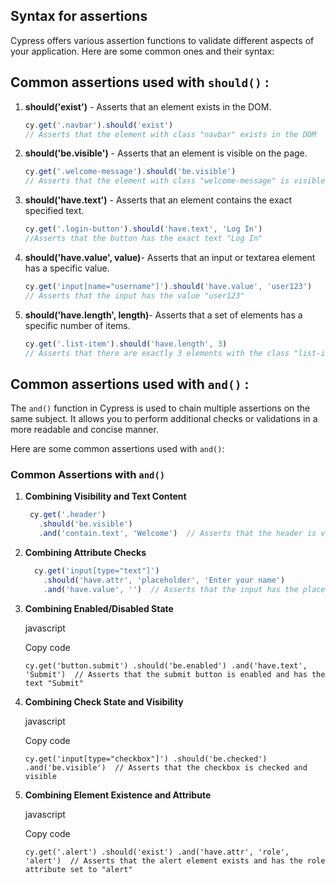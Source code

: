 ## Syntax for assertions 
Cypress offers various assertion functions to validate different aspects of your application. Here are some common ones and their syntax:
## **Common assertions used with `should()`** :

1. **should('exist')** -  Asserts that an element exists in the DOM.

 
	```javascript
	cy.get('.navbar').should('exist')  
	// Asserts that the element with class "navbar" exists in the DOM 
	```
 2. **should('be.visible')** - Asserts that an element is visible on the page.

	```javascript
	cy.get('.welcome-message').should('be.visible') 
    // Asserts that the element with class "welcome-message" is visible
	```
    
 3. **should('have.text')** -  Asserts that an element contains the exact specified text.   
	```javascript
	cy.get('.login-button').should('have.text', 'Log In')   
	//Asserts that the button has the exact text "Log In"
	```
4. **should('have.value', value)**- Asserts that an input or textarea element has a specific value.
	```javascript
	cy.get('input[name="username"]').should('have.value', 'user123')  
	// Asserts that the input has the value "user123" 
	```
5. **should('have.length', length)**- Asserts that a set of elements has a specific number of items.
	``` javascript
	cy.get('.list-item').should('have.length', 3) 
	// Asserts that there are exactly 3 elements with the class "list-item"
	```

## **Common assertions used with `and()`** :

The `and()` function in Cypress is used to chain multiple assertions on the same subject. It allows you to perform additional checks or validations in a more readable and concise manner.

Here are some common assertions used with `and()`:

### Common Assertions with `and()`

1.  **Combining Visibility and Text Content**
	``` javascript
	 cy.get('.header')
	   .should('be.visible')
	   .and('contain.text', 'Welcome')  // Asserts that the header is visible and contains the text "Welcome"
	```
2.  **Combining Attribute Checks**
	```javascript
	  cy.get('input[type="text"]')
	    .should('have.attr', 'placeholder', 'Enter your name')
	    .and('have.value', '')  // Asserts that the input has the placeholder "Enter your name" and is empty
	 ```
4.  **Combining Enabled/Disabled State**
    
    javascript
    
    Copy code
    
    `cy.get('button.submit')
      .should('be.enabled')
      .and('have.text', 'Submit')  // Asserts that the submit button is enabled and has the text "Submit"` 
    
5.  **Combining Check State and Visibility**
    
    javascript
    
    Copy code
    
    `cy.get('input[type="checkbox"]')
      .should('be.checked')
      .and('be.visible')  // Asserts that the checkbox is checked and visible` 
    
6.  **Combining Element Existence and Attribute**
    
    javascript
    
    Copy code
    
    `cy.get('.alert')
      .should('exist')
      .and('have.attr', 'role', 'alert')  // Asserts that the alert element exists and has the role attribute set to "alert"` 
 


<!--stackedit_data:
eyJoaXN0b3J5IjpbMTE0ODIyNjg3LDIxMzc4OTY3ODYsMzc4OD
E2NzQ5LDE2MDY3Mjg2NjIsLTIwODg3NDY2MTJdfQ==
-->